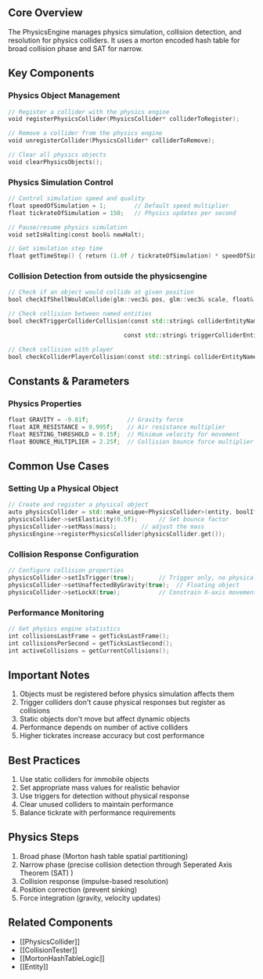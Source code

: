 ## Core Overview

The PhysicsEngine manages physics simulation, collision detection, and resolution for physics colliders. It uses a morton encoded hash table for broad collision phase and SAT for narrow.

## Key Components

### Physics Object Management
```C++
// Register a collider with the physics engine
void registerPhysicsCollider(PhysicsCollider* colliderToRegister);

// Remove a collider from the physics engine
void unregisterCollider(PhysicsCollider* colliderToRemove);

// Clear all physics objects
void clearPhysicsObjects();
```
### Physics Simulation Control
```C++
// Control simulation speed and quality
float speedOfSimulation = 1;        // Default speed multiplier
float tickrateOfSimulation = 150;   // Physics updates per second

// Pause/resume physics simulation
void setIsHalting(const bool& newHalt);

// Get simulation step time
float getTimeStep() { return (1.0f / tickrateOfSimulation) * speedOfSimulation; }
```
### Collision Detection from outside the physicsengine
```C++
// Check if an object would collide at given position
bool checkIfShellWouldCollide(glm::vec3& pos, glm::vec3& scale, float& rotZ);

// Check collision between named entities
bool checkTriggerColliderCollision(const std::string& colliderEntityName, 

                                 const std::string& triggerColliderEntityName);

// Check collision with player
bool checkColliderPlayerCollision(const std::string& colliderEntityName);
```
## Constants & Parameters

### Physics Properties
```C++
float GRAVITY = -9.81f;           // Gravity force
float AIR_RESISTANCE = 0.995f;    // Air resistance multiplier
float RESTING_THRESHOLD = 0.15f;  // Minimum velocity for movement
float BOUNCE_MULTIPLIER = 2.25f;  // Collision bounce force multiplier
```
## Common Use Cases

### Setting Up a Physical Object
```C++
// Create and register a physical object
auto physicsCollider = std::make_unique<PhysicsCollider>(entity, boolIfStaticOrNot);
physicsCollider->setElasticity(0.5f);      // Set bounce factor
physicsCollider->setMass(mass);       // adjust the mass
physicsEngine->registerPhysicsCollider(physicsCollider.get());
```
### Collision Response Configuration
```C++
// Configure collision properties
physicsCollider->setIsTrigger(true);       // Trigger only, no physical response
physicsCollider->setUnaffectedByGravity(true);  // Floating object
physicsCollider->setLockX(true);           // Constrain X-axis movement
```
### Performance Monitoring
```C++
// Get physics engine statistics
int collisionsLastFrame = getTicksLastFrame();
int collisionsPerSecond = getTicksLastSecond();
int activeCollisions = getCurrentCollisions();
```
## Important Notes

1. Objects must be registered before physics simulation affects them
2. Trigger colliders don't cause physical responses but register as collisions
3. Static objects don't move but affect dynamic objects
4. Performance depends on number of active colliders
5. Higher tickrates increase accuracy but cost performance

## Best Practices

1. Use static colliders for immobile objects
2. Set appropriate mass values for realistic behavior
3. Use triggers for detection without physical response
4. Clear unused colliders to maintain performance
5. Balance tickrate with performance requirements

## Physics Steps

1. Broad phase (Morton hash table spatial partitioning)
2. Narrow phase (precise collision detection through Seperated Axis Theorem (SAT) )
3. Collision response (impulse-based resolution)
4. Position correction (prevent sinking)
5. Force integration (gravity, velocity updates)

## Related Components

- [[PhysicsCollider]]
- [[CollisionTester]]
- [[MortonHashTableLogic]]
- [[Entity]]